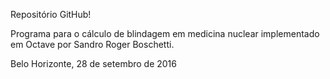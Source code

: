 Repositório GitHub!

Programa para o cálculo de blindagem em medicina nuclear implementado em Octave por Sandro Roger Boschetti.

Belo Horizonte, 28 de setembro de 2016
